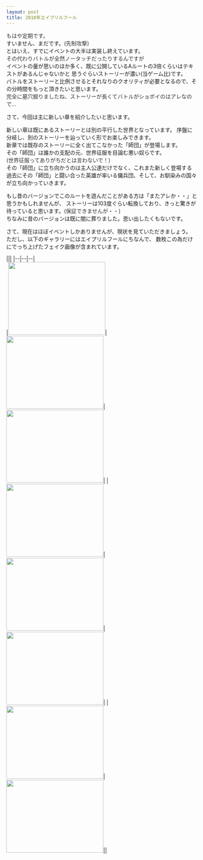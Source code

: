 ```yaml
---
layout: post
title: 2018年エイプリルフール
---
```

<span style="color:#333">もはや定期です。</span>  
すいません、まだです。<span style="color:#333">(先制攻撃)</span>  
とはいえ、すでにイベントの大半は実装し終えています。  
<span style="color:#333">その代わりバトルが全然ノータッチだったりするんですが</span>   
イベントの量が思いのほか多く、既に公開しているAルートの3倍くらいはテキストがあるんじゃないかと
思うぐらいストーリーが濃い(当ゲーム比)です。  
バトルをストーリーと比例させるとそれなりのクオリティが必要となるので、その分時間をもっと頂きたいと思います。  
<span style="color:#333">完全に墓穴掘りましたね、ストーリーが長くてバトルがショボイのはアレなので...</span>  

さて、今回は主に新しい章を紹介したいと思います。  

新しい章は既にあるストーリーとは別の平行した世界となっています。
序盤に分岐し、別のストーリーを辿っていく形でお楽しみできます。  
新章では既存のストーリーに全く出てこなかった「師団」が登場します。  
その「師団」は誰かの支配の元、世界征服を目論む悪い奴らです。  
<span style="color:#333">(世界征服ってありがちだとは言わないで！)</span>   
その「師団」に立ち向かうのは主人公達だけでなく、これまた新しく登場する
過去にその「師団」と闘い合った英雄が率いる傭兵団、そして、お馴染みの国々が立ち向かっていきます。  

もし昔のバージョンでこのルートを遊んだことがある方は「またアレか・・」と思うかもしれませんが、
ストーリーは103度ぐらい転換しており、きっと驚きが待っていると思います。<span style="color:#333">(保証できませんが・・)</span>   
ちなみに昔のバージョンは既に闇に葬りました。思い出したくもないです。  

さて、現在はほぼイベントしかありませんが、現状を見ていただきましょう。  
ただし、以下のギャラリーにはエイプリルフールにちなんで、
数枚この為だけにでっち上げたフェイク画像が含まれています。  

|||
|--|--|--|  
|<a href="{{ site.baseurl }}/images/helm.png" data-lightbox="group" data-title="とうとう兜を脱ぐ時が..."><img src="{{ site.baseurl }}/images/helm.png" border="0" width="256" height="192" /></a>|<a href="{{ site.baseurl }}/images/stage3.png" data-lightbox="group" data-title="新章　凶悪師団編"><img src="{{ site.baseurl }}/images/stage3.png" border="0" width="256" height="192" /></a>|<a href="{{ site.baseurl }}/images/shout.png" data-lightbox="group" data-title="もういやだ！！！"><img src="{{ site.baseurl }}/images/shout.png" border="0" width="256" height="192" /></a>|
|<a href="{{ site.baseurl }}/images/goldenwitch.png" data-lightbox="group" data-title="黄金の魔女の恐怖"><img src="{{ site.baseurl }}/images/goldenwitch.png" border="0" width="256" height="192" /></a>|<a href="{{ site.baseurl }}/images/darkwave.png" data-lightbox="group" data-title="遠目で見るとドーナツに見える"><img src="{{ site.baseurl }}/images/darkwave.png" border="0" width="256" height="192" /></a>|<a href="{{ site.baseurl }}/images/goodbye.png" data-lightbox="group" data-title="グッバイフォーエバー主人公！"><img src="{{ site.baseurl }}/images/goodbye.png" border="0" width="256" height="192" /></a>|
|<a href="{{ site.baseurl }}/images/meet.png" data-lightbox="group" data-title="誰だっ！？"><img src="{{ site.baseurl }}/images/meet.png" border="0" width="256" height="192" /></a>|<a href="{{ site.baseurl }}/images/sepia.png" data-lightbox="group" data-title="セピア色のソレ"><img src="{{ site.baseurl }}/images/sepia.png" border="0" width="256" height="192" /></a>||
